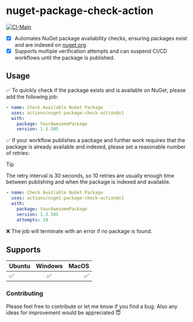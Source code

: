 # nuget-package-check-action

[![CI-Main](https://github.com/BMTLab/nuget-package-check-action/actions/workflows/ci-main.yml/badge.svg)](https://github.com/BMTLab/nuget-package-check-action/actions/workflows/ci-main.yml)

- [x] Automates NuGet package availability checks, ensuring packages exist and are indexed on [nuget.org](https://nuget.org).
- [x] Supports multiple verification attempts and can suspend CI/CD workflows until the package is published.

## Usage

:white_check_mark: To quickly check if the package exists and is available on NuGet, please add the following job:

```yaml
- name: Check Available NuGet Package
  uses: actions/nuget-package-check-action@v1
  with:
    package: YourAwesomePackage
    version: 1.3.505
```

:white_check_mark: If your workflow publishes a package and further work requires that the package is already available and indexed,
please set a reasonable number of retries:

> [!TIP]
> The retry interval is 30 seconds,
so 10 retries are usually enough time between publishing and when the package is indexed and available.

```yaml
- name: Check Available NuGet Package
  uses: actions/nuget-package-check-action@v1
  with:
    package: YourAwesomePackage
    version: 1.3.505
    attempts: 10
```

:x: The job will terminate with an error if no package is found.

## Supports
| Ubuntu    | Windows |       MacOS |
|:----------|:-------:|------------:|
| :white_check_mark:  |  :white_check_mark:  | :white_check_mark: |

### Contributing
Please feel free to contribute or let me know if you find a bug. Also any ideas for improvement would be appreciated :innocent:

